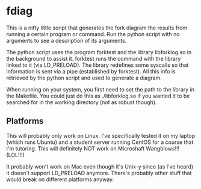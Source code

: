 # fdiag
This is a nifty little script that generates the fork diagram the results from
running a certain program or command. Run the python script with no arguments
to see a description of its arguments.

The python script uses the program forktest and the library libforklog.so in
the background to assist it. forktest runs the command with the library linked
to it (via LD_PRELOAD). The library redefines some syscalls so that information
is sent via a pipe (established by forktest). All this info is retrieved by the
python script and used to generate a diagram.

When running on your system, you first need to set the path to the library in
the Makefile. You could just do this as ./libforklog.so if you wanted it to be
searched for in the working directory (not as robust though).

## Platforms
This will probably only work on Linux. I've specifically tested it on my laptop
(which runs Ubuntu) and a student server running CentOS for a course that I'm
tutoring. This will definitely NOT work on Microshaft Wangblows!!! (LOL!!!)

It probably won't work on Mac even though it's Unix-y since (as I've heard) it
doesn't support LD_PRELOAD anymore. There's probably other stuff that would
break on different platforms anyway.
